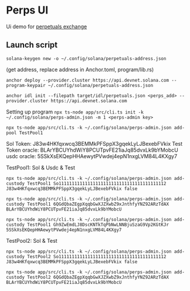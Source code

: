 # Perps UI

Ui demo for [perpetuals exchange](https://www.github.com/askibin/perpetuals)

## Launch script

`solana-keygen new -o ~/.config/solana/perpetuals-address.json`

(get address, replace address in Anchor.toml, program/lib.rs)

`anchor deploy --provider.cluster https://api.devnet.solana.com --program-keypair ~/.config/solana/perpetuals-address.json`

`anchor idl init --filepath target/idl/perpetuals.json <perps_add> --provider.cluster https://api.devnet.solana.com`

Setting up program
`npx ts-node app/src/cli.ts init -k ~/.config/solana/perps-admin.json -m 1 <perps-admin key>`

`npx ts-node app/src/cli.ts -k ~/.config/solana/perps-admin.json add-pool TestPool1`

Sol Token: J83w4HKfqxwcq3BEMMkPFSppX3gqekLyLJBexebFVkix
Test Token oracle: BLArYBCUYhdWiY8PCUTpvFE21iaJq85dvxLk9bYMobcU
usdc oracle: 5SSkXsEKQepHHAewytPVwdej4epN1nxgLVM84L4KXgy7

TestPool1: Sol & Usdc & Test

```
npx ts-node app/src/cli.ts -k ~/.config/solana/perps-admin.json add-custody TestPool1 So11111111111111111111111111111111111111112 J83w4HKfqxwcq3BEMMkPFSppX3gqekLyLJBexebFVkix false

npx ts-node app/src/cli.ts -k ~/.config/solana/perps-admin.json add-custody TestPool1 6QGdQbaZEgpXqqbGwXJZXwbZ9xJnthfyYNZ92ARzTdAX BLArYBCUYhdWiY8PCUTpvFE21iaJq85dvxLk9bYMobcU

npx ts-node app/src/cli.ts -k ~/.config/solana/perps-admin.json add-custody TestPool1 Gh9ZwEmdLJ8DscKNTkTqPbNwLNNBjuSzaG9Vp2KGtKJr 5SSkXsEKQepHHAewytPVwdej4epN1nxgLVM84L4KXgy7
```

TestPool2: Sol & Test

```
npx ts-node app/src/cli.ts -k ~/.config/solana/perps-admin.json add-custody TestPool2 So11111111111111111111111111111111111111112 J83w4HKfqxwcq3BEMMkPFSppX3gqekLyLJBexebFVkix false

npx ts-node app/src/cli.ts -k ~/.config/solana/perps-admin.json add-custody TestPool2 6QGdQbaZEgpXqqbGwXJZXwbZ9xJnthfyYNZ92ARzTdAX BLArYBCUYhdWiY8PCUTpvFE21iaJq85dvxLk9bYMobcU
```

